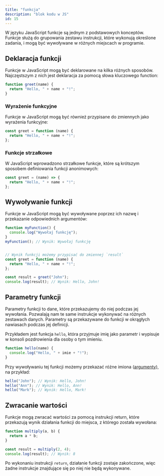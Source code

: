 ```yaml
---
title: "funkcja"
description: "blok kodu w JS"
id: 15
---
```


W języku JavaScript funkcje są jednym z podstawowych konceptów. Funkcje służą do grupowania zestawu instrukcji, które wykonują określone zadania, i mogą być wywoływane w różnych miejscach w programie.

## Deklaracja funkcji

Funkcje w JavaScript mogą być deklarowane na kilka różnych sposobów. Najczęstszym z nich jest deklaracja za pomocą słowa kluczowego function:

```js
function greet(name) {
  return "Hello, " + name + "!";
}
```

### Wyrażenie funkcyjne

Funkcje w JavaScript mogą być również przypisane do zmiennych jako wyrażenia funkcyjne:

```js
const greet = function (name) {
  return "Hello, " + name + "!";
};
```

### Funkcje strzałkowe

W JavaScript wprowadzono strzałkowe funkcje, które są krótszym sposobem definiowania funkcji anonimowych:

```js
const greet = (name) => {
  return "Hello, " + name + "!";
};
```

## Wywoływanie funkcji

Funkcje w JavaScript mogą być wywoływane poprzez ich nazwę i przekazanie odpowiednich argumentów:

```js
function myFunction() {
  console.log("Wywołaj funkcję");
}
myFunction(); // Wynik: Wywołaj funkcję


// Wynik funkcji możemy przypisać do zmiennej `result`
const greet = function (name) {
  return "Hello, " + name + "!";
};

const result = greet("John");
console.log(result); // Wynik: Hello, John!
```

## Parametry funkcji

Parametry funkcji to dane, które przekazujemy do niej podczas jej wywołania. Pozwalają nam te same instrukcje wykonywać na różnych zestawach danych. Parametry są przekazywane do funkcji w okrągłych nawiasach podczas jej definicji.

Przykładem jest funkcja `hello`, która przyjmuje imię jako parametr i wypisuje w konsoli pozdrowienia dla osoby o tym imieniu.

```js
function hello(name) {
  console.log("Hello, " + imie + "!");
}
```

Przy wywoływaniu tej funkcji możemy przekazać różne imiona (<a href="/glossary/argument" target="_blank">argumenty</a>), na przykład:

```js
hello("John"); // Wynik: Hello, John!
hello("Ann"); // Wynik: Hello, Ann!
hello("Mark"); // Wynik: Hello, Mark!
```

## Zwracanie wartości

Funkcje mogą zwracać wartości za pomocą instrukcji return, które przekazują wynik działania funkcji do miejsca, z którego została wywołana:

```js
function multiply(a, b) {
  return a * b;
}

const result = multiply(2, 4);
console.log(result); // Wynik: 8
```
Po wykonaniu instrukcji `return`, działanie funkcji zostaje zakończone, więc żadne instrukcje znajdujące się po niej nie będą wykonywane.